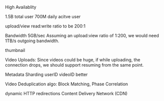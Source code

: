 High Availablity

1.5B total user
700M daily acitve user

upload/view
read:write ratio to be 200:1


Bandwidth
    5GB/sec
    Assuming an upload:view ratio of 1:200, we would need 1TB/s outgoing bandwidth.


thumbnail

Video Uploads: Since videos could be huge, if while uploading, the connection drops, we should support resuming from the same point.



Metadata Sharding
    userID
    videoID better


Video Deduplication
    algo:  Block Matching, Phase Correlation

dynamic HTTP redirections
Content Delivery Network (CDN)